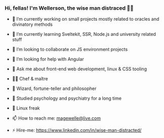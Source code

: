 ### Hi, fellas! I'm Wellerson, the wise man distraced 🧙🏿

- 🔭 I’m currently working on small projects mostly related to oracles and divinatory methods 
- 🌱 I’m currently learning Sveltekit, SSR, Node.js and university related stuff
- 👯 I’m looking to collaborate on JS environment projects
- 🤔 I’m looking for help with Angular
- 💬 Ask me about front-end web development, linux & CSS tooling

- 🧑‍🍳 Chef & maître
- 🧙 Wizard, fortune-teller and philosopher
- 🧠 Studied psychology and psychiatry for a long time
- 🐧 Linux freak

- 📫 How to reach me: magewelle@live.com
- ⚡ Hire-me: https://www.linkedin.com/in/wise-man-distracted/
